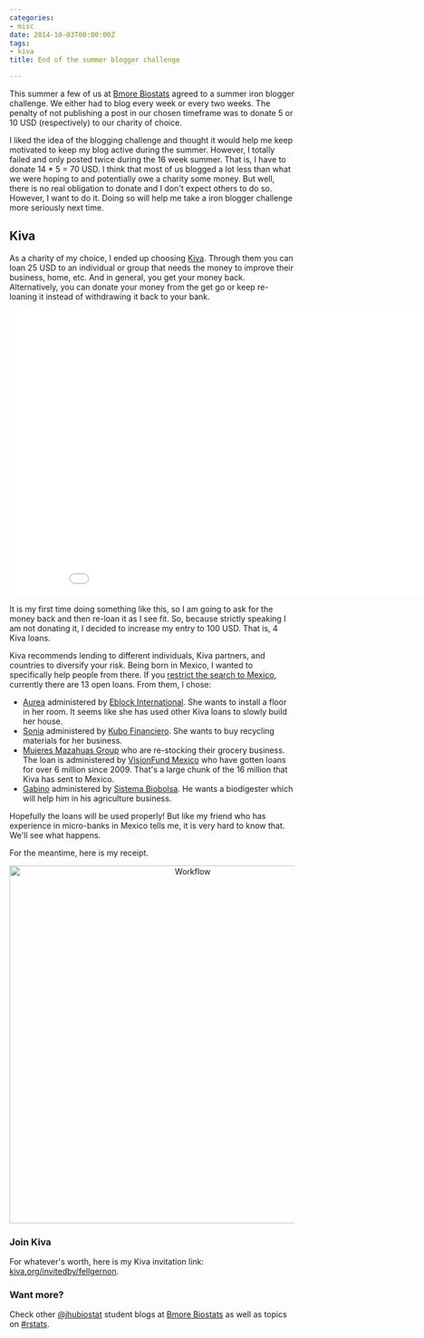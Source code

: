 ```yaml
---
categories:
- misc
date: 2014-10-03T00:00:00Z
tags:
- kiva
title: End of the summer blogger challenge

---
```










This summer a few of us at [Bmore Biostats](http://bmorebiostat.com/) agreed to a summer iron blogger challenge. We either had to blog every week or every two weeks. The penalty of not publishing a post in our chosen timeframe was to donate 5 or 10 USD (respectively) to our charity of choice.

I liked the idea of the blogging challenge and thought it would help me keep motivated to keep my blog active during the summer. However, I totally failed and only posted twice during the 16 week summer. That is, I have to donate 14 * 5 = 70 USD. I think that most of us blogged a lot less than what we were hoping to and potentially owe a charity some money. But well, there is no real obligation to donate and I don't expect others to do so. However, I want to do it. Doing so will help me take a iron blogger challenge more seriously next time.

## Kiva

As a charity of my choice, I ended up choosing [Kiva](http://www.kiva.org/). Through them you can loan 25 USD to an individual or group that needs the money to improve their business, home, etc. And in general, you get your money back. Alternatively, you can donate your money from the get go or keep re-loaning it instead of withdrawing it back to your bank. 

<iframe width="900" height="506" src="//www.youtube.com/embed/lSN2WdqXwfc?rel=0" frameborder="0" allowfullscreen></iframe>


It is my first time doing something like this, so I am going to ask for the money back and then re-loan it as I see fit. So, because strictly speaking I am not donating it, I decided to increase my entry to 100 USD. That is, 4 Kiva loans. 

Kiva recommends lending to different individuals, Kiva partners, and countries to diversify your risk. Being born in Mexico, I wanted to specifically help people from there. If you [restrict the search to Mexico](http://www.kiva.org/lend#/?perPage=20&countries%5B%5D=MX), currently there are 13 open loans. From them, I chose:

* [Aurea](http://www.kiva.org/lend/773040) administered by [Eblock International](http://www.kiva.org/partners/301). She wants to install a floor in her room. It seems like she has used other Kiva loans to slowly build her house.
* [Sonia](http://www.kiva.org/lend/775645) administered by [Kubo Financiero](http://www.kiva.org/partners/294). She wants to buy recycling materials for her business.
* [Mujeres Mazahuas Group](http://www.kiva.org/lend/774187) who are re-stocking their grocery business. The loan is administered by [VisionFund Mexico](http://www.kiva.org/partners/130) who have gotten loans for over 6 million since 2009. That's a large chunk of the 16 million that Kiva has sent to Mexico.
* [Gabino](http://www.kiva.org/lend/774355) administered by [Sistema Biobolsa](http://www.kiva.org/partners/226). He wants a biodigester which will help him in his agriculture business.


Hopefully the loans will be used properly! But like my friend who has experience in micro-banks in Mexico tells me, it is very hard to know that. We'll see what happens.

For the meantime, here is my receipt.

<center>
<a href="http://lcolladotor.github.io/figs/2014-10-03-kiva/receipt.png"><img src="http://lcolladotor.github.io/figs/2014-10-03-kiva/receipt.png" alt="Workflow" style="width: 631px;"/></a>
</center>


### Join Kiva


For whatever's worth, here is my Kiva invitation link: [kiva.org/invitedby/fellgernon](http://www.kiva.org/invitedby/fellgernon).




### Want more?

Check other [@jhubiostat](https://twitter.com/jhubiostat) student blogs at [Bmore Biostats](http://bmorebiostat.com/) as well as topics on [#rstats](https://twitter.com/search?q=%23rstats).
